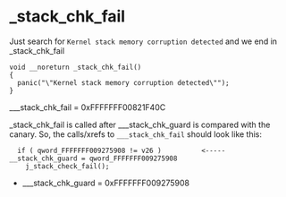 # _stack_chk_fail

Just search for `Kernel stack memory corruption detected` and we end in _stack_chk_fail

~~~
void __noreturn _stack_chk_fail()
{
  panic("\"Kernel stack memory corruption detected\"");
}
~~~

___stack_chk_fail = 0xFFFFFFF00821F40C

_stack_chk_fail is called after ___stack_chk_guard is compared with the canary.
So, the calls/xrefs to `___stack_chk_fail` should look like this:

~~~
  if ( qword_FFFFFFF009275908 != v26 )          <----- __stack_chk_guard = qword_FFFFFFF009275908
    j_stack_check_fail();
~~~

- ___stack_chk_guard = 0xFFFFFFF009275908